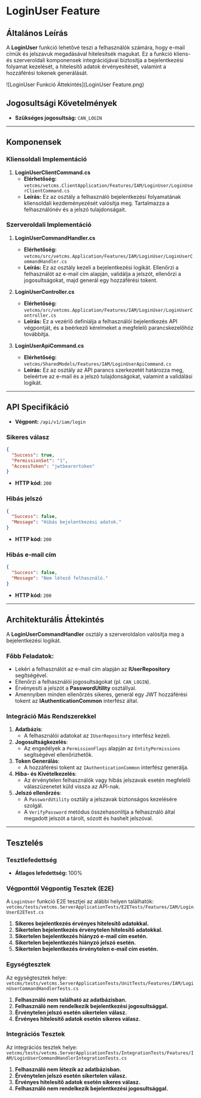 # LoginUser Feature

## Általános Leírás

A **LoginUser** funkció lehetővé teszi a felhasználók számára, hogy e-mail címük és jelszavuk megadásával hitelesítsék magukat. Ez a funkció kliens- és szerveroldali komponensek integrációjával biztosítja a bejelentkezési folyamat kezelését, a hitelesítő adatok érvényesítését, valamint a hozzáférési tokenek generálását.


![LoginUser Funkció Áttekintés](LoginUser Feature.png)

## Jogosultsági Követelmények

- **Szükséges jogosultság:** `CAN_LOGIN`

---

## Komponensek

### Kliensoldali Implementáció

1. **LoginUserClientCommand.cs**
    - **Elérhetőség:** `vetcms/vetcms.ClientApplication/Features/IAM/LoginUser/LoginUserClientCommand.cs`
    - **Leírás:** Ez az osztály a felhasználó bejelentkezési folyamatának kliensoldali kezdeményezését valósítja meg. Tartalmazza a felhasználónév és a jelszó tulajdonságait.

### Szerveroldali Implementáció

1. **LoginUserCommandHandler.cs**

    - **Elérhetőség:** `vetcms/src/vetcms.Application/Features/IAM/LoginUser/LoginUserCommandHandler.cs`
    - **Leírás:** Ez az osztály kezeli a bejelentkezési logikát. Ellenőrzi a felhasználót az e-mail cím alapján, validálja a jelszót, ellenőrzi a jogosultságokat, majd generál egy hozzáférési tokent.

2. **LoginUserController.cs**

    - **Elérhetőség:** `vetcms/src/vetcms.Application/Features/IAM/LoginUser/LoginUserController.cs`
    - **Leírás:** Ez a vezérlő definiálja a felhasználói bejelentkezés API végpontját, és a beérkező kérelmeket a megfelelő parancskezelőhöz továbbítja.

3. **LoginUserApiCommand.cs**

    - **Elérhetőség:** `vetcms/SharedModels/Features/IAM/LoginUserApiCommand.cs`
    - **Leírás:** Ez az osztály az API parancs szerkezetét határozza meg, beleértve az e-mail és a jelszó tulajdonságokat, valamint a validálási logikát.

---

## API Specifikáció

- **Végpont:** `/api/v1/iam/login`

### Sikeres válasz

```json
{
  "Success": true,
  "PermissionSet": "1",
  "AccessToken": "jwtbearertoken"
}
```

- **HTTP kód:** `200`

### Hibás jelszó

```json
{
  "Success": false,
  "Message": "Hibás bejelentkezési adatok."
}
```

- **HTTP kód:** `200`

### Hibás e-mail cím

```json
{
  "Success": false,
  "Message": "Nem létező felhasználó."
}
```

- **HTTP kód:** `200`

---

## Architekturális Áttekintés

A **LoginUserCommandHandler** osztály a szerveroldalon valósítja meg a bejelentkezési logikát.

### Főbb Feladatok:

- Lekéri a felhasználót az e-mail cím alapján az **IUserRepository** segítségével.
- Ellenőrzi a felhasználói jogosultságokat (pl. `CAN_LOGIN`).
- Érvényesíti a jelszót a **PasswordUtility** osztállyal.
- Amennyiben minden ellenőrzés sikeres, generál egy JWT hozzáférési tokent az **IAuthenticationCommon** interfész által.

### Integráció Más Rendszerekkel

1. **Adatbázis**:
    - A felhasználói adatokat az `IUserRepository` interfész kezeli.
2. **Jogosultságkezelés**:
    - Az engedélyek a `PermissionFlags` alapján az `EntityPermissions` segítségével ellenőrizhetők.
3. **Token Generálás**:
    - A hozzáférési tokent az `IAuthenticationCommon` interfész generálja.
4. **Hiba- és Kivételkezelés**:
    - Az érvénytelen felhasználók vagy hibás jelszavak esetén megfelelő válaszüzenetet küld vissza az API-nak.
5. **Jelszó ellenőrzés**:
   - A `PasswordUtility` osztály a jelszavak biztonságos kezelésére szolgál.
   - A `VerifyPassword` metódus összehasonlítja a felhasználó által megadott jelszót a tárolt, sózott és hashelt jelszóval.

---

## Tesztelés

### Tesztlefedettség

- **Átlagos lefedettség:** 100%

### Végponttól Végpontig Tesztek (E2E)

A `LoginUser` funkció E2E tesztjei az alábbi helyen találhatók: `vetcms/tests/vetcms.ServerApplicationTests/E2ETests/Features/IAM/LoginUserE2ETest.cs`

1. **Sikeres bejelentkezés érvényes hitelesítő adatokkal.**
2. **Sikertelen bejelentkezés érvénytelen hitelesítő adatokkal.**
3. **Sikertelen bejelentkezés hiányzó e-mail cím esetén.**
4. **Sikertelen bejelentkezés hiányzó jelszó esetén.**
5. **Sikertelen bejelentkezés érvénytelen e-mail cím esetén.**

### Egységtesztek

Az egységtesztek helye: `vetcms/tests/vetcms.ServerApplicationTests/UnitTests/Features/IAM/LoginUserCommandHandlerTests.cs`


1. **Felhasználó nem található az adatbázisban.**
2. **Felhasználó nem rendelkezik bejelentkezési jogosultsággal.**
3. **Érvénytelen jelszó esetén sikertelen válasz.**
4. **Érvényes hitelesítő adatok esetén sikeres válasz.**

### Integrációs Tesztek

Az integrációs tesztek helye: `vetcms/tests/vetcms.ServerApplicationTests/IntegrationTests/Features/IAM/LoginUserCommandHandlerIntegrationTests.cs`

1. **Felhasználó nem létezik az adatbázisban.**
2. **Érvénytelen jelszó esetén sikertelen válasz.**
3. **Érvényes hitelesítő adatok esetén sikeres válasz.**
4. **Felhasználó nem rendelkezik bejelentkezési jogosultsággal.**

